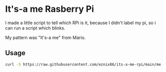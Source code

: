 # It's-a me Rasberry Pi

I made a little script to tell which RPi is it, because I didn't label my pi, so i can run a script which blinks.

My pattern was "It's-a me" from Mario.


## Usage

```sh
curl -S https://raw.githubusercontent.com/eznix86/its-a-me-rpi/main/me.sh | bash
```

